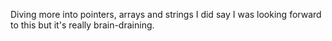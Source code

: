 Diving more into pointers, arrays and strings
I did say I was looking forward to this but it's really brain-draining.
